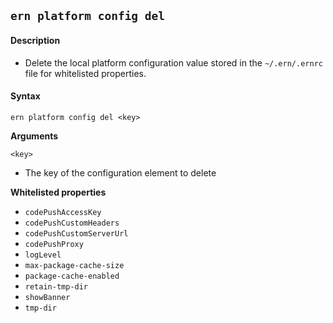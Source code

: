 ## `ern platform config del`

#### Description

* Delete the local platform configuration value stored in the `~/.ern/.ernrc` file for whitelisted properties.  

#### Syntax

`ern platform config del <key>`

**Arguments**

`<key>`

* The key of the configuration element to delete

**Whitelisted properties**

- `codePushAccessKey`
- `codePushCustomHeaders`
- `codePushCustomServerUrl`
- `codePushProxy`
- `logLevel` 
- `max-package-cache-size`
- `package-cache-enabled`
- `retain-tmp-dir` 
- `showBanner`  
- `tmp-dir`  